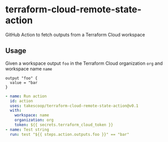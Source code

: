 # terraform-cloud-remote-state-action

GitHub Action to fetch outputs from a Terraform Cloud workspace

## Usage

Given a workspace output `foo` in the Terraform Cloud organization `org` and workspace name `name`

```hcl
output "foo" {
  value = "bar
}
```

```yml
- name: Run action
  id: action
  uses: takescoop/terraform-cloud-remote-state-action@v0.1
  with:
    workspace: name
    organization: org
    token: ${{ secrets.terraform_cloud_token }}
- name: Test string
  run: test "${{ steps.action.outputs.foo }}" == "bar"
```
